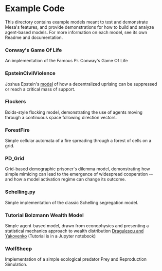 # Example Code

This directory contains example models meant to test and demonstrate Mesa's features, and provide demonstrations for how to build and analyze agent-based models. For more information on each model, see its own Readme and documentation.

### Conway's Game Of Life
An implementation of the Famous Pr. Conway's Game Of Life

### EpsteinCivilViolence
Joshua Epstein's [model](http://www.uvm.edu/~pdodds/files/papers/others/2002/epstein2002a.pdf) of how a decentralized uprising can be suppressed or reach a critical mass of support.

### Flockers
Boids-style flocking model, demonstrating the use of agents moving through a continuous space following direction vectors.

### ForestFire
Simple cellular automata of a fire spreading through a forest of cells on a grid.

### PD_Grid
Grid-based demographic prisoner's dilemma model, demonstrating how simple mimicing can lead to the emergence of widespread cooperation -- and how a model activation regime can change its outcome.

### Schelling.py
Simple implementation of the classic Schelling segregation model.

### Tutorial Bolzmann Wealth Model
Simple agent-based model, drawn from econophysics and presenting a statistical mechanics approach to wealth distribution [Dragulescu and Yakovenko](http://arxiv.org/pdf/cond-mat/0211175v1.pdf)
(Tutorial is in a Jupyter notebook)

### WolfSheep
Implementation of a simple ecological predator Prey and Reproduction Simulation.
